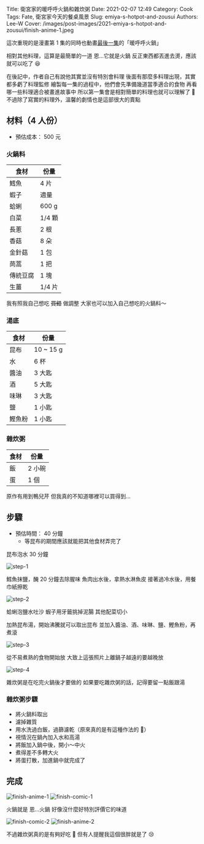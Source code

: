 Title: 衛宮家的暖呼呼火鍋和雜炊粥
Date: 2021-02-07 12:49
Category: Cook
Tags: Fate, 衛宮家今天的餐桌風景
Slug: emiya-s-hotpot-and-zousui
Authors: Lee-W
Cover: /images/post-images/2021-emiya-s-hotpot-and-zousui/finish-anime-1.jpeg

這次重現的是漫畫第 1 集的同時也動畫[最後一集](https://ani.gamer.com.tw/animeVideo.php?sn=16739)的「暖呼呼火鍋」

<!--more-->

相對其他料理，這算是最簡單的一道
恩...它就是火鍋
反正東西都丟進去燙，應該就可以吃了 😆

在後記中，作者自己有說他其實並沒有特別會料理
後面有那麼多料理出現，其實都多虧了料理監修
繪製每一集的過程中，他們會先準備幾道當季適合的食物
再看哪一些料理適合被畫進故事中
所以第一集會是相對簡單的料理也就可以理解了 🤔
不過除了寫實的料理外，溫馨的劇情也是這部很大的賣點

## 材料（4 人份）
* 預估成本： 500 元

### 火鍋料

| 食材 | 份量 |
| --- | --- |
| 鱈魚 | 4 片 |
| 蝦子 | 適量 |
| 蛤蜊 | 600 g |
| 白菜 | 1/4 顆 |
| 長蔥 | 2 根 |
| 香菇 | 8 朵 |
| 金針菇 | 1 包 |
| 茼蒿 | 1 把 |
| 傳統豆腐 | 1 塊 |
| 生薑 | 1/4 片 |

我有照我自己想吃 ~~買錯~~ 做調整
大家也可以加入自己想吃的火鍋料～

### 湯底

| 食材 | 份量 |
| --- | --- |
| 昆布 | 10 ~ 15 g |
| 水 | 6 杯 |
| 醬油 | 3 大匙 |
| 酒 | 5 大匙 |
| 味琳 | 3 大匙 |
| 鹽 | 1 小匙 |
| 鰹魚粉 | 1 小匙 |

### 雜炊粥

| 食材 | 份量 |
| --- | --- |
| 飯 | 2 小碗 |
| 蛋 | 1 個 |

原作有用到鴨兒芹
但我真的不知道哪裡可以買得到...

## 步驟
* 預估時間： 40 分鐘
    * 等昆布的期間應該就能把其他食材弄完了

昆布泡水 30 分鐘

![step-1]({static}/images/post-images/2021-emiya-s-hotpot-and-zousui/step-1.jpeg)

鱈魚抹鹽，醃 20 分鐘去除腥味
魚肉出水後，拿熱水淋魚皮
接著過冷水後，用餐巾紙擦乾

![step-2]({static}/images/post-images/2021-emiya-s-hotpot-and-zousui/step-2.jpeg)

蛤蜊泡鹽水吐沙
蝦子用牙籤挑掉泥腸
其他配菜切小

加熱昆布湯，開始沸騰就可以取出昆布
並加入醬油、酒、味琳、鹽、鰹魚粉，再煮滾

![step-3]({static}/images/post-images/2021-emiya-s-hotpot-and-zousui/step-3.jpeg)

從不易煮熟的食物開始放
大致上這張照片上離鍋子越遠的要越晚放

![step-4]({static}/images/post-images/2021-emiya-s-hotpot-and-zousui/step-4.jpeg)

雜炊粥是在吃完火鍋後才要做的
如果要吃雜炊粥的話，記得要留一點飯跟湯

### 雜炊粥步驟
* 將火鍋料取出
* 濾掉雜質
* 用水洗過白飯，過篩濾乾（原來真的是有這種作法的 🤔）
* 視情況在鍋內加入水和高湯
* 將飯加入鍋中後，開小～中火
* 煮得差不多轉大火
* 將蛋打散，加進鍋中就完成了

## 完成
![finish-anime-1]({static}/images/post-images/2021-emiya-s-hotpot-and-zousui/finish-anime-1.jpeg)
![finish-comic-1]({static}/images/post-images/2021-emiya-s-hotpot-and-zousui/finish-comic-1.jpeg)

火鍋就是
恩...火鍋
好像沒什麼好特別評價它的味道

![finish-comic-2]({static}/images/post-images/2021-emiya-s-hotpot-and-zousui/finish-comic-2.jpeg)
![finish-anime-2]({static}/images/post-images/2021-emiya-s-hotpot-and-zousui/finish-anime-2.jpeg)

不過雜炊粥真的是有夠好吃 🤩
但有人提醒我這個很胖就是了 😢
